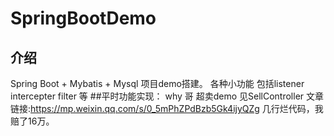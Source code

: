 # SpringBootDemo

## 介绍
Spring Boot + Mybatis + Mysql 项目demo搭建。
各种小功能 包括listener intercepter filter 等
##平时功能实现：
why 哥 超卖demo 见SellController
文章链接:https://mp.weixin.qq.com/s/0_5mPhZPdBzb5Gk4ijyQZg
几行烂代码，我赔了16万。